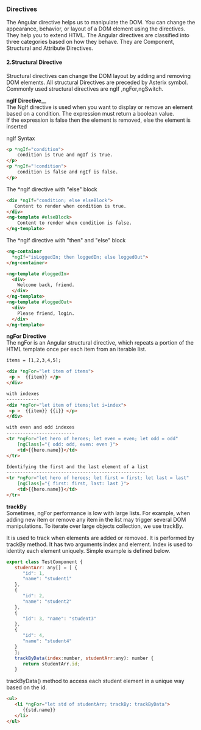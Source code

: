 
### Directives
The Angular directive helps us to manipulate the DOM. You can change the appearance, behavior, or layout of a DOM element using the directives. They help you to extend HTML.
The Angular directives are classified into three categories based on how they behave. They are Component, Structural and Attribute Directives.

#### 2.Structural Directive
Structural directives can change the DOM layout by adding and removing DOM elements. All structural Directives are preceded by Asterix symbol.    
Commonly used structural directives are ngIf ,ngFor,ngSwitch.               

__ngIf Directive____    
The NgIf directive is used when you want to display or remove an element based on a condition.
The expression must return a boolean value.        
If the expression is false then the element is removed, else the element is inserted        

ngIf Syntax
``` html
<p *ngIf="condition">  
    condition is true and ngIf is true.  
</p>  
<p *ngIf="!condition">  
    condition is false and ngIf is false.  
</p>  
````
The *ngIf directive  with  "else" block   
``` html
<div *ngIf="condition; else elseBlock">  
   Content to render when condition is true.  
</div>  
<ng-template #elseBlock>  
    Content to render when condition is false.  
</ng-template>   
````

The *ngIf directive  with  "then" and "else" block
``` html
<ng-container
  *ngIf="isLoggedIn; then loggedIn; else loggedOut">
</ng-container>

<ng-template #loggedIn>
  <div>
    Welcome back, friend.
  </div>
</ng-template>
<ng-template #loggedOut>
  <div>
    Please friend, login.
  </div>
</ng-template> 
````

__ngFor Directive__          
The ngFor is an Angular structural directive, which repeats a portion of the HTML template once per each item from an iterable list.     
```html
items = [1,2,3,4,5];

<div *ngFor="let item of items">
 <p >  {{item}} </p>
</div>

with indexes
------------
<div *ngFor="let item of items;let i=index">
 <p >  {{item}} {{i}} </p>
</div>

with even and odd indexes
-------------------------
<tr *ngFor="let hero of heroes; let even = even; let odd = odd" 
    [ngClass]="{ odd: odd, even: even }">
    <td>{{hero.name}}</td>
</tr>

Identifying the first and the last element of a list
---------------------------------------------------
<tr *ngFor="let hero of heroes; let first = first; let last = last" 
    [ngClass]="{ first: first, last: last }">
    <td>{{hero.name}}</td>
</tr>

```
__trackBy__            
Sometimes, ngFor performance is low with large lists. For example, when adding new item or remove any item in the list may trigger several DOM manipulations. To iterate over large objects collection, we use trackBy.

It is used to track when elements are added or removed. It is performed by trackBy method. It has two arguments index and element. Index is used to identity each element uniquely. Simple example is defined below.
```javascript
export class TestComponent { 
   studentArr: any[] = [ { 
      "id": 1, 
      "name": "student1" 
   }, 
   { 
      "id": 2,
      "name": "student2" 
   }, 
   { 
      "id": 3, "name": "student3"
   },
   { 
      "id": 4, 
      "name": "student4" 
   } 
   ]; 
   trackByData(index:number, studentArr:any): number { 
      return studentArr.id; 
   }
```
trackByData() method to access each student element in a unique way based on the id.
```html
<ul> 
   <li *ngFor="let std of studentArr; trackBy: trackByData">
      {{std.name}} 
   </li>
</ul>

```
